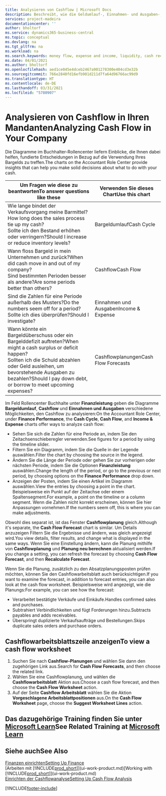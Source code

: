 ```yaml
---
title: Analysieren von Cashflow | Microsoft Docs
description: Beschreibt, wie die Geldumlauf-, Einnahmen- und Ausgaben-, Cash Flow- und Cashflow-Prognosediagramme verwendet werden, um vergangene und künftige Bargeldbewegungen im Unternehmen zu analysieren.
services: project-madeira
documentationcenter: ''
author: bholtorf
ms.service: dynamics365-business-central
ms.topic: conceptual
ms.devlang: na
ms.tgt_pltfrm: na
ms.workload: na
ms.search.keywords: money flow, expense and income, liquidity, cash receipts minus cash payments, Cartera
ms.date: 04/01/2021
ms.author: bholtorf
ms.openlocfilehash: aed1ce045e4dceb2467a901278300e404cd3e32b
ms.sourcegitcommit: 766e2840fd16efb901d211d7fa64d96766ac99d9
ms.translationtype: HT
ms.contentlocale: de-DE
ms.lasthandoff: 03/31/2021
ms.locfileid: "5780907"
---
```

# <a name="analyzing-cash-flow-in-your-company"></a><span data-ttu-id="3f6c2-103">Analysieren von Cashflow in Ihren Mandanten</span><span class="sxs-lookup"><span data-stu-id="3f6c2-103">Analyzing Cash Flow in Your Company</span></span>
<span data-ttu-id="3f6c2-104">Die Diagramme im Buchhalter-Rollencenter liefern Einblicke, die Ihnen dabei helfen, fundierte Entscheidungen in Bezug auf die Verwendung Ihres Bargelds zu treffen.</span><span class="sxs-lookup"><span data-stu-id="3f6c2-104">The charts on the Accountant Role Center provide insights that can help you make solid decisions about what to do with your cash.</span></span>  

| <span data-ttu-id="3f6c2-105">Um Fragen wie diese zu beantworten</span><span class="sxs-lookup"><span data-stu-id="3f6c2-105">To answer questions like these</span></span> | <span data-ttu-id="3f6c2-106">Verwenden Sie dieses Chart</span><span class="sxs-lookup"><span data-stu-id="3f6c2-106">Use this chart</span></span> |
| --- | --- |
| <span data-ttu-id="3f6c2-107">Wie lange bindet der Verkaufsvorgang meine Barmittel?</span><span class="sxs-lookup"><span data-stu-id="3f6c2-107">How long does the sales process tie up my cash?</span></span></br> <span data-ttu-id="3f6c2-108">Sollte ich den Bestand erhöhen oder verringern?</span><span class="sxs-lookup"><span data-stu-id="3f6c2-108">Should I increase or reduce inventory levels?</span></span> |<span data-ttu-id="3f6c2-109">Bargeldumlauf</span><span class="sxs-lookup"><span data-stu-id="3f6c2-109">Cash Cycle</span></span> |
| <span data-ttu-id="3f6c2-110">Wann floss Bargeld in mein Unternehmen und zurück?</span><span class="sxs-lookup"><span data-stu-id="3f6c2-110">When did cash move in and out of my company?</span></span></br> <span data-ttu-id="3f6c2-111">Sind bestimmten Perioden besser als andere?</span><span class="sxs-lookup"><span data-stu-id="3f6c2-111">Are some periods better than others?</span></span> |<span data-ttu-id="3f6c2-112">Cashflow</span><span class="sxs-lookup"><span data-stu-id="3f6c2-112">Cash Flow</span></span> |
| <span data-ttu-id="3f6c2-113">Sind die Zahlen für eine Periode außerhalb des Musters?</span><span class="sxs-lookup"><span data-stu-id="3f6c2-113">Do the numbers seem off for a period?</span></span></br> <span data-ttu-id="3f6c2-114">Sollte ich dies überprüfen?</span><span class="sxs-lookup"><span data-stu-id="3f6c2-114">Should I investigate?</span></span> |<span data-ttu-id="3f6c2-115">Einnahmen und Ausgaben</span><span class="sxs-lookup"><span data-stu-id="3f6c2-115">Income & Expense</span></span> |
| <span data-ttu-id="3f6c2-116">Wann könnte ein Bargeldüberschuss oder ein Bargelddefizit auftreten?</span><span class="sxs-lookup"><span data-stu-id="3f6c2-116">When might a cash surplus or deficit happen?</span></span></br> <span data-ttu-id="3f6c2-117">Sollten ich die Schuld abzahlen oder Geld ausleihen, um bevorstehende Ausgaben zu bezahlen?</span><span class="sxs-lookup"><span data-stu-id="3f6c2-117">Should I pay down debt, or borrow to meet upcoming expenses?</span></span> |<span data-ttu-id="3f6c2-118">Cashflowplanungen</span><span class="sxs-lookup"><span data-stu-id="3f6c2-118">Cash Flow Forecasts</span></span> |

<span data-ttu-id="3f6c2-119">Im Feld Rollencenter Buchhalte unter **Finanzleistung** geben die Diagramme **Bargeldumlauf**, **Cashflow** und **Einnahmen und Ausgaben** verschiedene Möglichkeiten, den Cashflow zu analysieren:</span><span class="sxs-lookup"><span data-stu-id="3f6c2-119">On the Accountant Role Center, under **Finance Performance**, the **Cash Cycle**, **Cash Flow**, and **Income & Expense** charts offer ways to analyze cash flow:</span></span>  

* <span data-ttu-id="3f6c2-120">Sehen Sie sich die Zahlen für eine Periode an, indem Sie den Zeitachsenschieberegler verwenden.</span><span class="sxs-lookup"><span data-stu-id="3f6c2-120">See figures for a period by using the timeline slider.</span></span>  
* <span data-ttu-id="3f6c2-121">Filtern Sie ein Diagramm, indem Sie die Quelle in der Legende auswählen.</span><span class="sxs-lookup"><span data-stu-id="3f6c2-121">Filter the chart by choosing the source in the legend.</span></span>  
* <span data-ttu-id="3f6c2-122">Ändern Sie die Länge der Periode oder gehen Sie zur vorherigen oder nächsten Periode, indem Sie die Optionen **Finanzleistung** auswählen.</span><span class="sxs-lookup"><span data-stu-id="3f6c2-122">Change the length of the period, or go to the previous or next period, by choosing options on the **Finance Performance** drop down.</span></span>  
* <span data-ttu-id="3f6c2-123">Anzeigen der Posten, indem Sie einen Artikel im Diagramm auswählen.</span><span class="sxs-lookup"><span data-stu-id="3f6c2-123">View the entries by choosing a point in the chart.</span></span> <span data-ttu-id="3f6c2-124">Beispielsweise ein Punkt auf der Zeitachse oder einem Spaltensegment.</span><span class="sxs-lookup"><span data-stu-id="3f6c2-124">For example, a point on the timeline or a column segment.</span></span> <span data-ttu-id="3f6c2-125">Wenn die Zahlen nicht korrekt erscheinen, können Sie hier Anpassungen vornehmen.</span><span class="sxs-lookup"><span data-stu-id="3f6c2-125">If the numbers seem off, this is where you can make adjustments.</span></span>  

<span data-ttu-id="3f6c2-126">Obwohl dies separat ist, ist das Fenster **Cashflowplanung** gleich.</span><span class="sxs-lookup"><span data-stu-id="3f6c2-126">Although it's separate, the **Cash Flow Forecast** chart is similar.</span></span> <span data-ttu-id="3f6c2-127">Um Details anzuzeigen Filtern Sie die Ergebnisse und ändern, was gleich angezeigt wird.</span><span class="sxs-lookup"><span data-stu-id="3f6c2-127">You view details, filter results, and change what is displayed in the same ways.</span></span> <span data-ttu-id="3f6c2-128">Wenn Sie eine Einstellung ändern, kann die Planung mithilfe von **Cashflowplanung** und **Planung neu berechnen** aktualisiert werden.</span><span class="sxs-lookup"><span data-stu-id="3f6c2-128">If you change a setting, you can refresh the forecast by choosing **Cash Flow Forecast**, and then **Recalculate Forecast**.</span></span>

<span data-ttu-id="3f6c2-129">Wenn Sie die Planung, zusätzlich zu den Absatzplanungsposten prüfen möchten, können Sie den Cashflowarbeitsblatt auch berücksichtigen.</span><span class="sxs-lookup"><span data-stu-id="3f6c2-129">If you want to examine the forecast, in addition to forecast entries, you can also look at the cash flow worksheet.</span></span> <span data-ttu-id="3f6c2-130">Beispielsweise wird angezeigt, wie die Planungs:</span><span class="sxs-lookup"><span data-stu-id="3f6c2-130">For example, you can see how the forecast:</span></span>

* <span data-ttu-id="3f6c2-131">Verarbeitet bestätigte Verkäufe und Einkäufe.</span><span class="sxs-lookup"><span data-stu-id="3f6c2-131">Handles confirmed sales and purchases.</span></span>  
* <span data-ttu-id="3f6c2-132">Subtrahiert Verbindlichkeiten und fügt Forderungen hinzu.</span><span class="sxs-lookup"><span data-stu-id="3f6c2-132">Subtracts payables and adds receivables.</span></span>  
* <span data-ttu-id="3f6c2-133">Überspringt duplizierte Verkaufsaufträge und Bestellungen.</span><span class="sxs-lookup"><span data-stu-id="3f6c2-133">Skips duplicate sales orders and purchase orders.</span></span>  

## <a name="to-view-a-cash-flow-worksheet"></a><span data-ttu-id="3f6c2-134">Cashflowarbeitsblattszeile anzeigen</span><span class="sxs-lookup"><span data-stu-id="3f6c2-134">To view a cash flow worksheet</span></span>
1. <span data-ttu-id="3f6c2-135">Suchen Sie nach **Cashflow-Planungen** und wählen Sie dann den zugehörigen Link aus.</span><span class="sxs-lookup"><span data-stu-id="3f6c2-135">Search for **Cash Flow Forecasts**, and then choose the related link.</span></span>  
2. <span data-ttu-id="3f6c2-136">Wählen Sie eine Cashflowplanung, und wählen die **Cashflowarbeitsblatt** Aktion aus.</span><span class="sxs-lookup"><span data-stu-id="3f6c2-136">Choose a cash flow forecast, and then choose the **Cash Flow Worksheet** action.</span></span>  
3. <span data-ttu-id="3f6c2-137">Auf der Seite **Cashflow Arbeitsblatt** wählen Sie die Aktion **Vorgeschlagene Arbeitsblattpositionen** aus.</span><span class="sxs-lookup"><span data-stu-id="3f6c2-137">On the **Cash Flow Worksheet** page, choose the **Suggest Worksheet Lines** action.</span></span>  

## <a name="see-related-training-at-microsoft-learn"></a><span data-ttu-id="3f6c2-138">Das dazugehörige Training finden Sie unter [Microsoft Learn](/learn/modules/forecast-cash-flow-dynamics-365-business-central/index)</span><span class="sxs-lookup"><span data-stu-id="3f6c2-138">See Related Training at [Microsoft Learn](/learn/modules/forecast-cash-flow-dynamics-365-business-central/index)</span></span>

## <a name="see-also"></a><span data-ttu-id="3f6c2-139">Siehe auch</span><span class="sxs-lookup"><span data-stu-id="3f6c2-139">See Also</span></span>
[<span data-ttu-id="3f6c2-140">Finanzen einrichten</span><span class="sxs-lookup"><span data-stu-id="3f6c2-140">Setting Up Finance</span></span>](finance-setup-finance.md)  
<span data-ttu-id="3f6c2-141">[Arbeiten mit [!INCLUDE[prod_short](includes/prod_short.md)]](ui-work-product.md)</span><span class="sxs-lookup"><span data-stu-id="3f6c2-141">[Working with [!INCLUDE[prod_short](includes/prod_short.md)]](ui-work-product.md)</span></span>  
[<span data-ttu-id="3f6c2-142">Einrichten der Cashflowanalyse</span><span class="sxs-lookup"><span data-stu-id="3f6c2-142">Setting Up Cash Flow Analysis</span></span>](finance-setup-cash-flow-analyses.md)  


[!INCLUDE[footer-include](includes/footer-banner.md)]
